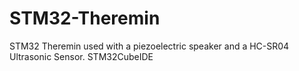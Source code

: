 # STM32-Theremin
STM32 Theremin used with a piezoelectric speaker and a  HC-SR04 Ultrasonic Sensor. STM32CubeIDE 
